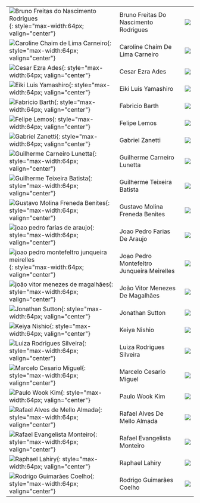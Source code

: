 |                                                                                                                                               |                                            |                                                                    |
|:----------------------------------------------------------------------------------------------------------------------------------------------|:-------------------------------------------|:-------------------------------------------------------------------|
| ![Bruno Freitas do Nascimento Rodrigues](https://avatars.githubusercontent.com/u/34194649?v=4){: style="max-width:64px; valign="center"}      | Bruno Freitas Do Nascimento Rodrigues      | [![](css/github.png)](http://github.com/BrunoFNRodrigues)          |
| ![Caroline Chaim de Lima Carneiro](https://avatars.githubusercontent.com/u/49568505?v=4){: style="max-width:64px; valign="center"}            | Caroline Chaim De Lima Carneiro            | [![](css/github.png)](http://github.com/carolinechaim)             |
| ![Cesar Ezra Ades](https://avatars.githubusercontent.com/u/62568082?v=4){: style="max-width:64px; valign="center"}                            | Cesar Ezra Ades                            | [![](css/github.png)](http://github.com/Cesar0106)                 |
| ![Eiki Luis Yamashiro](https://avatars.githubusercontent.com/u/99688976?v=4){: style="max-width:64px; valign="center"}                        | Eiki Luis Yamashiro                        | [![](css/github.png)](http://github.com/Eikinho)                   |
| ![Fabricio Barth](https://avatars.githubusercontent.com/u/361008?v=4){: style="max-width:64px; valign="center"}                               | Fabricio Barth                             | [![](css/github.png)](http://github.com/fbarth)                    |
| ![Felipe Lemos](https://avatars.githubusercontent.com/u/62957465?v=4){: style="max-width:64px; valign="center"}                               | Felipe Lemos                               | [![](css/github.png)](http://github.com/felipebpl)                 |
| ![Gabriel Zanetti](https://avatars.githubusercontent.com/u/38334108?v=4){: style="max-width:64px; valign="center"}                            | Gabriel Zanetti                            | [![](css/github.png)](http://github.com/gabrielztk)                |
| ![Guilherme Carneiro Lunetta](https://avatars.githubusercontent.com/u/49534365?v=4){: style="max-width:64px; valign="center"}                 | Guilherme Carneiro Lunetta                 | [![](css/github.png)](http://github.com/guishas)                   |
| ![Guilherme Teixeira Batista](https://avatars.githubusercontent.com/u/38350062?v=4){: style="max-width:64px; valign="center"}                 | Guilherme Teixeira Batista                 | [![](css/github.png)](http://github.com/guidiamond)                |
| ![Gustavo Molina Freneda Benites](https://avatars.githubusercontent.com/u/26482986?v=4){: style="max-width:64px; valign="center"}             | Gustavo Molina Freneda Benites             | [![](css/github.png)](http://github.com/gubenites)                 |
| ![joao pedro farias de araujo](https://avatars.githubusercontent.com/u/49197663?v=4){: style="max-width:64px; valign="center"}                | Joao Pedro Farias De Araujo                | [![](css/github.png)](http://github.com/jpfa1406)                  |
| ![joao pedro montefeltro junqueira meirelles](https://avatars.githubusercontent.com/u/26440584?v=4){: style="max-width:64px; valign="center"} | Joao Pedro Montefeltro Junqueira Meirelles | [![](css/github.png)](http://github.com/joaopmjm)                  |
| ![joão vitor menezes de magalhães](https://avatars.githubusercontent.com/u/62967766?v=4){: style="max-width:64px; valign="center"}            | João Vitor Menezes De Magalhães            | [![](css/github.png)](http://github.com/JoaoVitorMenezesMagalhaes) |
| ![Jonathan Sutton](https://avatars.githubusercontent.com/u/62657975?v=4){: style="max-width:64px; valign="center"}                            | Jonathan Sutton                            | [![](css/github.png)](http://github.com/jonathansutton1)           |
| ![Keiya Nishio](https://avatars.githubusercontent.com/u/62714338?v=4){: style="max-width:64px; valign="center"}                               | Keiya Nishio                               | [![](css/github.png)](http://github.com/keiyanishio)               |
| ![Luiza Rodrigues Silveira](https://avatars.githubusercontent.com/u/38442561?v=4){: style="max-width:64px; valign="center"}                   | Luiza Rodrigues Silveira                   | [![](css/github.png)](http://github.com/luizasilveira)             |
| ![Marcelo Cesario Miguel](){: style="max-width:64px; valign="center"}                                                                         | Marcelo Cesario Miguel                     | [![](css/github.png)](http://github.com/MarceloCMiguel)            |
| ![Paulo Wook Kim](){: style="max-width:64px; valign="center"}                                                                                 | Paulo Wook Kim                             | [![](css/github.png)](http://github.com/paulokim1)                 |
| ![Rafael Alves de Mello Almada](){: style="max-width:64px; valign="center"}                                                                   | Rafael Alves De Mello Almada               | [![](css/github.png)](http://github.com/slimkaki)                  |
| ![Rafael Evangelista Monteiro](){: style="max-width:64px; valign="center"}                                                                    | Rafael Evangelista Monteiro                | [![](css/github.png)](http://github.com/rafaelem2)                 |
| ![Raphael Lahiry](){: style="max-width:64px; valign="center"}                                                                                 | Raphael Lahiry                             | [![](css/github.png)](http://github.com/Lahiry)                    |
| ![Rodrigo Guimarães Coelho](){: style="max-width:64px; valign="center"}                                                                       | Rodrigo Guimarães Coelho                   | [![](css/github.png)](http://github.com/rodrigogcoelhoo)           |